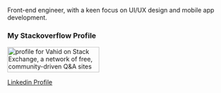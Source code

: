 Front-end engineer, with a keen focus on UI/UX design and mobile app development.

### My Stackoverflow Profile

<a href="https://stackexchange.com/users/2115144"><img src="https://stackexchange.com/users/flair/2115144.png?theme=clean" width="208" height="58" alt="profile for Vahid on Stack Exchange, a network of free, community-driven Q&amp;A sites" title="profile for Vahid on Stack Exchange, a network of free, community-driven Q&amp;A sites"></a>

[Linkedin Profile](https://www.linkedin.com/in/vahidmohammadi/)
